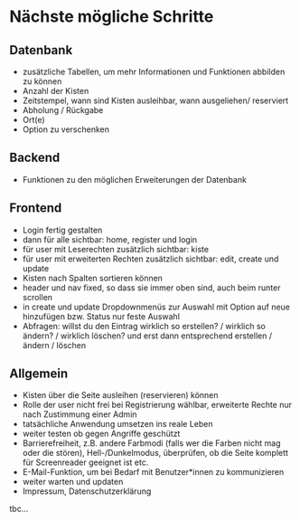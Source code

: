 # Nächste mögliche Schritte
## Datenbank
- zusätzliche Tabellen, um mehr Informationen und Funktionen abbilden zu können
- Anzahl der Kisten
- Zeitstempel, wann sind Kisten ausleihbar, wann ausgeliehen/ reserviert
- Abholung / Rückgabe
- Ort(e)
- Option zu verschenken
## Backend
- Funktionen zu den möglichen Erweiterungen der Datenbank
## Frontend
- Login fertig gestalten
- dann für alle sichtbar: home, register und login
- für user mit Leserechten zusätzlich sichtbar: kiste
- für user mit erweiterten Rechten zusätzlich sichtbar: edit, create und update
- Kisten nach Spalten sortieren können
- header und nav fixed, so dass sie immer oben sind, auch beim runter scrollen
- in create und update Dropdownmenüs zur Auswahl mit Option auf neue hinzufügen bzw. Status nur feste Auswahl
- Abfragen: willst du den Eintrag wirklich so erstellen? / wirklich so ändern? / wirklich löschen? und erst dann entsprechend erstellen / ändern / löschen

## Allgemein
- Kisten über die Seite ausleihen (reservieren) können
- Rolle der user nicht frei bei Registrierung wählbar, erweiterte Rechte nur nach Zustimmung einer Admin
- tatsächliche Anwendung umsetzen ins reale Leben
- weiter testen ob gegen Angriffe geschützt
- Barrierefreiheit, z.B. andere Farbmodi (falls wer die Farben nicht mag oder die stören), Hell-/Dunkelmodus, überprüfen, ob die Seite komplett für Screenreader geeignet ist etc.
- E-Mail-Funktion, um bei Bedarf mit Benutzer*innen zu kommunizieren
- weiter warten und updaten
- Impressum, Datenschutzerklärung

tbc...